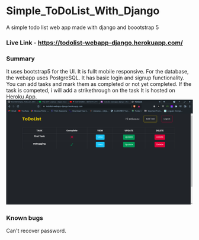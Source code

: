 # Simple_ToDoList_With_Django
A simple todo list web app made with django and boootstrap 5

### Live Link - https://todolist-webapp-django.herokuapp.com/

### Summary
It uses bootstrap5 for the UI. It is fullt mobile responsive. For the database, the webapp uses PostgreSQL. It has basic login and signup functionality. You can add tasks and mark them as completed or not yet completed. If the task is competed, i will add a strikethrough on the task It is hosted on Heroku App.
![homepage](Todoapp.png)

### Known bugs
Can't recover password.
